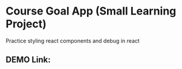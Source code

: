 # Course Goal App (Small Learning Project)

Practice styling react components and debug in react

## DEMO Link:
